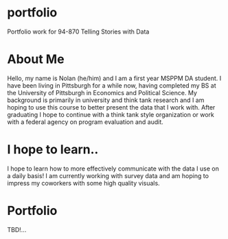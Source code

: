 # portfolio
Portfolio work for 94-870 Telling Stories with Data

# About Me
Hello, my name is Nolan (he/him) and I am a first year MSPPM DA student. I have been living in Pittsburgh for a while now, having completed my BS at the University of Pittsburgh in Economics and Political Science. My background is primarily in university and think tank research and I am hoping to use this course to better present the data that I work with. After graduating I hope to continue with a think tank style organization or work with a federal agency on program evaluation and audit.

# I hope to learn..
I hope to learn how to more effectively communicate with the data I use on a daily basis! I am currently working with survey data and am hoping to impress my coworkers with some high quality visuals.

# Portfolio
TBD!...
